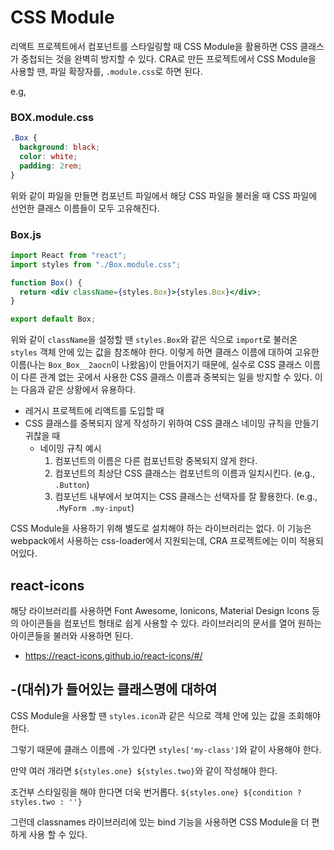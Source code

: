 # CSS Module

리액트 프로젝트에서 컴포넌트를 스타일링할 때 CSS Module을 활용하면 CSS 클래스가 중첩되는 것을 완벽히 방지할 수 있다.
CRA로 만든 프로젝트에서 CSS Module을 사용할 땐, 파일 확장자를, `.module.css`로 하면 된다.

e.g,

### BOX.module.css

```css
.Box {
  background: black;
  color: white;
  padding: 2rem;
}
```

위와 같이 파일을 만들면 컴포넌트 파일에서 해당 CSS 파일을 불러올 때 CSS 파일에 선언한 클래스 이름들이 모두 고유해진다.

### Box.js

```jsx
import React from "react";
import styles from "./Box.module.css";

function Box() {
  return <div className={styles.Box}>{styles.Box}</div>;
}

export default Box;
```

위와 같이 `className`을 설정할 땐 `styles.Box`와 같은 식으로 `import`로 불러온 `styles` 객체 안에 있는 값을 참조해야 한다.
이렇게 하면 클래스 이름에 대하여 고유한 이름(나는 `Box_Box__2aocn`이 나왔음)이 만들어지기 때문에, 실수로 CSS 클래스 이름이 다른 관계 없는 곳에서 사용한 CSS 클래스 이름과 중복되는 일을 방지할 수 있다.
이는 다음과 같은 상황에서 유용하다.

- 레거시 프로젝트에 리액트를 도입할 때
- CSS 클래스를 중복되지 않게 작성하기 위하여 CSS 클래스 네이밍 규칙을 만들기 귀찮을 때
  - 네이밍 규칙 예시
    1. 컴포넌트의 이름은 다른 컴포넌트랑 중복되지 않게 한다.
    2. 컴포넌트의 최상단 CSS 클래스는 컴포넌트의 이름과 일치시킨다. (e.g., `.Button`)
    3. 컴포넌트 내부에서 보여지는 CSS 클래스는 선택자를 잘 활용한다. (e.g., `.MyForm .my-input`)

CSS Module을 사용하기 위해 별도로 설치해야 하는 라이브러리는 없다. 이 기능은 webpack에서 사용하는 css-loader에서 지원되는데, CRA 프로젝트에는 이미 적용되어있다.

## react-icons

해당 라이브러리를 사용하면 Font Awesome, Ionicons, Material Design Icons 등의 아이콘들을 컴포넌트 형태로 쉽게 사용할 수 있다. 라이브러리의 문서를 열어 원하는 아이콘들을 불러와 사용하면 된다.

- https://react-icons.github.io/react-icons/#/

## -(대쉬)가 들어있는 클래스명에 대하여

CSS Module을 사용할 땐 `styles.icon`과 같은 식으로 객체 안에 있는 값을 조회해야 한다.

그렇기 때문에 클래스 이름에 `-`가 있다면 `styles['my-class']`와 같이 사용해야 한다.

만약 여러 개라면 `${styles.one} ${styles.two}`와 같이 작성해야 한다.

조건부 스타일링을 해야 한다면 더욱 번거롭다. `${styles.one} ${condition ? styles.two : ''}`

그런데 classnames 라이브러리에 있는 bind 기능을 사용하면 CSS Module을 더 편하게 사용 할 수 있다.
